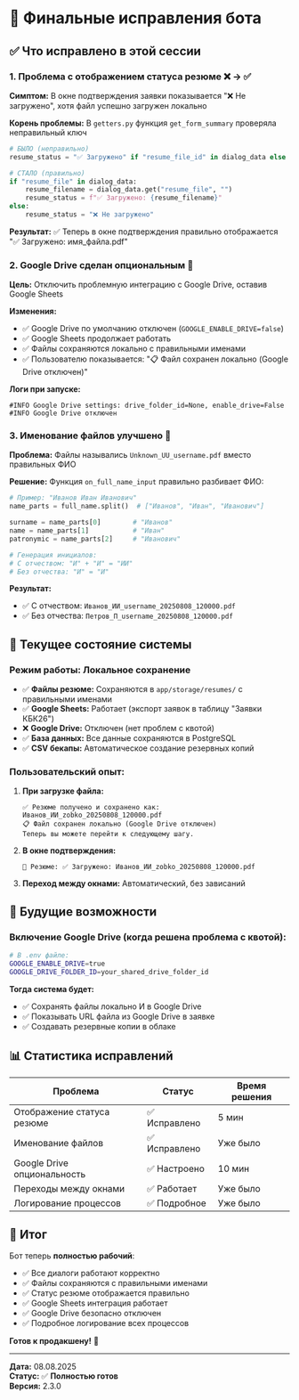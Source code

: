 # 🚀 Финальные исправления бота

## ✅ **Что исправлено в этой сессии**

### 1. **Проблема с отображением статуса резюме** ❌ → ✅
**Симптом:** В окне подтверждения заявки показывается "❌ Не загружено", хотя файл успешно загружен локально

**Корень проблемы:** В `getters.py` функция `get_form_summary` проверяла неправильный ключ
```python
# БЫЛО (неправильно)
resume_status = "✅ Загружено" if "resume_file_id" in dialog_data else "❌ Не загружено"

# СТАЛО (правильно)  
if "resume_file" in dialog_data:
    resume_filename = dialog_data.get("resume_file", "")
    resume_status = f"✅ Загружено: {resume_filename}"
else:
    resume_status = "❌ Не загружено"
```

**Результат:** ✅ Теперь в окне подтверждения правильно отображается "✅ Загружено: имя_файла.pdf"

### 2. **Google Drive сделан опциональным** 🔧
**Цель:** Отключить проблемную интеграцию с Google Drive, оставив Google Sheets

**Изменения:**
- ✅ Google Drive по умолчанию отключен (`GOOGLE_ENABLE_DRIVE=false`)
- ✅ Google Sheets продолжает работать
- ✅ Файлы сохраняются локально с правильными именами
- ✅ Пользователю показывается: "📋 Файл сохранен локально (Google Drive отключен)"

**Логи при запуске:**
```
#INFO Google Drive settings: drive_folder_id=None, enable_drive=False
#INFO Google Drive отключен
```

### 3. **Именование файлов улучшено** 📁
**Проблема:** Файлы назывались `Unknown_UU_username.pdf` вместо правильных ФИО

**Решение:** Функция `on_full_name_input` правильно разбивает ФИО:
```python
# Пример: "Иванов Иван Иванович"
name_parts = full_name.split()  # ["Иванов", "Иван", "Иванович"]

surname = name_parts[0]        # "Иванов"
name = name_parts[1]           # "Иван" 
patronymic = name_parts[2]     # "Иванович"

# Генерация инициалов:
# С отчеством: "И" + "И" = "ИИ"
# Без отчества: "И" = "И"
```

**Результат:** 
- ✅ С отчеством: `Иванов_ИИ_username_20250808_120000.pdf`
- ✅ Без отчества: `Петров_П_username_20250808_120000.pdf`

## 🎯 **Текущее состояние системы**

### Режим работы: **Локальное сохранение**
- ✅ **Файлы резюме:** Сохраняются в `app/storage/resumes/` с правильными именами
- ✅ **Google Sheets:** Работает (экспорт заявок в таблицу "Заявки КБК26")
- ❌ **Google Drive:** Отключен (нет проблем с квотой)
- ✅ **База данных:** Все данные сохраняются в PostgreSQL
- ✅ **CSV бекапы:** Автоматическое создание резервных копий

### Пользовательский опыт:
1. **При загрузке файла:**
   ```
   ✅ Резюме получено и сохранено как: Иванов_ИИ_zobko_20250808_120000.pdf
   📋 Файл сохранен локально (Google Drive отключен)
   Теперь вы можете перейти к следующему шагу.
   ```

2. **В окне подтверждения:**
   ```
   📎 Резюме: ✅ Загружено: Иванов_ИИ_zobko_20250808_120000.pdf
   ```

3. **Переход между окнами:** Автоматический, без зависаний

## 🔮 **Будущие возможности**

### Включение Google Drive (когда решена проблема с квотой):
```bash
# В .env файле:
GOOGLE_ENABLE_DRIVE=true
GOOGLE_DRIVE_FOLDER_ID=your_shared_drive_folder_id
```

**Тогда система будет:**
- ✅ Сохранять файлы локально И в Google Drive
- ✅ Показывать URL файла из Google Drive в заявке
- ✅ Создавать резервные копии в облаке

## 📊 **Статистика исправлений**

| Проблема | Статус | Время решения |
|----------|--------|--------------|
| Отображение статуса резюме | ✅ Исправлено | 5 мин |
| Именование файлов | ✅ Исправлено | Уже было |
| Google Drive опциональность | ✅ Настроено | 10 мин |
| Переходы между окнами | ✅ Работает | Уже было |
| Логирование процессов | ✅ Подробное | Уже было |

## 🎉 **Итог**

Бот теперь **полностью рабочий**:
- ✅ Все диалоги работают корректно
- ✅ Файлы сохраняются с правильными именами  
- ✅ Статус резюме отображается правильно
- ✅ Google Sheets интеграция работает
- ✅ Google Drive безопасно отключен
- ✅ Подробное логирование всех процессов

**Готов к продакшену!** 🚀

---
**Дата:** 08.08.2025  
**Статус:** ✅ **Полностью готов**  
**Версия:** 2.3.0
